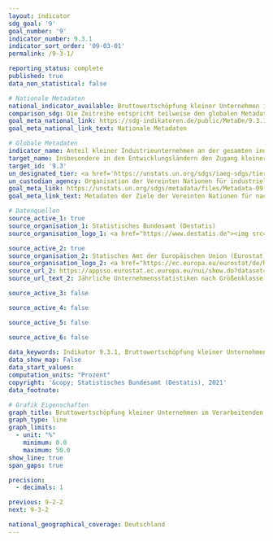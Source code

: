 ```yaml
---
layout: indicator    
sdg_goal: '9'    
goal_number: '9'    
indicator_number: 9.3.1    
indicator_sort_order: '09-03-01'    
permalink: /9-3-1/    

reporting_status: complete    
published: true    
data_non_statistical: false    

# Nationale Metadaten    
national_indicator_available: Bruttowertschöpfung kleiner Unternehmen im Verarbeitenden Gewerbe    
comparison_sdg: Die Zeitreihe entspricht teilweise den globalen Metadaten.    
goal_meta_national_link: https://sdg-indikatoren.de/public/MetaDe/9.3.1.pdf    
goal_meta_national_link_text: Nationale Metadaten    

# Globale Metadaten    
indicator_name: Anteil kleiner Industrieunternehmen an der gesamten industriellen Wertschöpfung    
target_name: Insbesondere in den Entwicklungsländern den Zugang kleiner Industrie- und anderer Unternehmen zu Finanzdienstleistungen, einschließlich bezahlbaren Krediten, und ihre Einbindung in Wertschöpfungsketten und Märkte erhöhen    
target_id: '9.3'    
un_designated_tier: <a href='https://unstats.un.org/sdgs/iaeg-sdgs/tier-classification/' title='Klicken Sie hier um weitere Informationen zur UN-Tier-Klassifikation zu erhalten.'  target='_blank'>Tier II</a>    
un_custodian_agency: Organisation der Vereinten Nationen für industrielle Entwicklung (UNIDO)    
goal_meta_link: https://unstats.un.org/sdgs/metadata/files/Metadata-09-03-01.pdf    
goal_meta_link_text: Metadaten der Ziele der Vereinten Nationen für nachhaltige Entwicklung    

# Datenquellen
source_active_1: true
source_organisation_1: Statistisches Bundesamt (Destatis)
source_organisation_logo_1: <a href="https://www.destatis.de"><img src="https://g205sdgs.github.io/sdg-indicators/public/OrgImgDe/destatis.png" alt="Logo destatis" style="height:60px; width:148px"/></a>

source_active_2: true
source_organisation_2: Statisches Amt der Europäischen Union (Eurostat)
source_organisation_logo_2: <a href="https://ec.europa.eu/eurostat/de/home"><img src="https://g205sdgs.github.io/sdg-indicators/public/OrgImgDe/eurostat.png" alt="Logo eurostat" style="height:60px; width:148px"/></a>
source_url_2: https://appsso.eurostat.ec.europa.eu/nui/show.do?dataset=sbs_sc_sca_r2&lang=de
source_url_text_2: Jährliche Unternehmensstatistiken nach Größenklasse für besondere Tätigkeitsaggregate (NACE Rev. 2) - Eurostat-Tabelle [sbs_sc_sca_r2]

source_active_3: false

source_active_4: false

source_active_5: false

source_active_6: false
    
data_keywords: Indikator 9.3.1, Bruttowertschöpfung kleiner Unternehmen im Verarbeitenden Gewerbe, Organisation der Vereinten Nationen für industrielle Entwicklung (UNIDO)    
data_show_map: False    
data_start_values:     
computation_units: "Prozent"    
copyright: '&copy; Statistisches Bundesamt (Destatis), 2021'    
data_footnote:     

# Grafik Eigenschaften    
graph_title: Bruttowertschöpfung kleiner Unternehmen im Verarbeitenden Gewerbe    
graph_type: line    
graph_limits:
  - unit: "%"
    minimum: 0.0
    maximum: 50.0
show_line: true
span_gaps: true

precision:
  - decimals: 1    

previous: 9-2-2    
next: 9-3-2    

national_geographical_coverage: Deutschland    
---
```


<span></span>